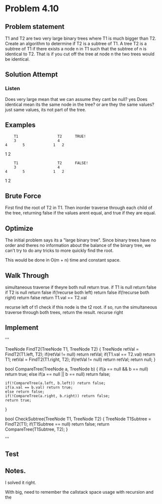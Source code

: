 # Problem 4.10 

## Problem statement

T1 and T2 are two very large binary trees where T1 is much bigger than T2. Create an algorithm to determine if T2 is a
subtree of T1. A tree T2 is a subtree of T1 if there exists a node n in T1 such that the subtree of n is identical to
T2. That is if you cut off the tree at node n the two trees would be identical.

## Solution Attempt

### Listen

Does very large mean that we can assume they cant be null? yes
Does identical mean its the same node in the tree? or are they the same values? just same values, its not part of the tree.
 
## Examples
        T1                  T2      TRUE!
        3                   4
    4       5             1   2
1       2

        T1                  T2      FALSE!
        3                   4
    4       5             1   2
1       2

## Brute Force

First find the root of T2 in T1. 
Then inorder traverse through each child of the tree, returning false if the values arent equal, and true if they are equal.

## Optimize

The initial problem says its a "large binary tree". Since binary trees have no order and theres no information about the balance 
of the binary tree, we can't try to do any tricks to more quickly find the root. 

This would be done in O(m + n) time and constant space.

## Walk Through

simultaneous traverse
    if theyre both null return true.
    if T1 is null return false
    if T2 is null return false
    if(!recurse both left) return false
    if(!recurse both right) return false
    return T1.val == T2.val


recurse left of t1
check if this node is the t2 root. if so,
    run the simultaneous traverse through both trees, return the result.
recurse right

## Implement

'''

TreeNode FindT2(TreeNode T1, TreeNode T2)
{
    TreeNode retVal = FindT2(T1.left, T2);
    if(retVal != null) return retVal;
    if(T1.val == T2.val) return T1;
    retVal = FindT2(T1.right, T2);
    if(retVal != null) return retVal;
    return null;
}

bool CompareTree(TreeNode a, TreeNode b)
{
    if(a == null && b == null) return true;
    else if(a == null || b == null) return false;

    if(!CompareTree(a.left, b.left)) return false;
    if(a.val == b.val) return true;
    else return false;
    if(!CompareTree(a.right, b.right)) return false;
    return true;
}


bool CheckSubtree(TreeNode T1, TreeNode T2)
{
    TreeNode T1Subtree = FindT2(T1);
    if(T1Subtree == null) return false;
    return CompareTree(T1Subtree, T2);
}

'''

## Test


## Notes. 

I solved it right. 

With big, need to remember the callstack space usage with recursion and the 